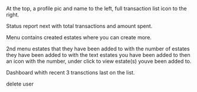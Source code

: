 <!-- HomeScreen-> Listed estates that the user has been added to. -->
<!-- tailwind -->
At the top, a profile pic and name to the left, full transaction list icon to the right.

Status report next with total transactions and amount spent.

Menu contains created estates where you can create more.

2nd menu estates that they have been added to with the number of estates they have been added to with the text estates you have been added to then an icon with the number, under click to view estate(s) youve been added to.

Dashboard whith recent 3 transctions last on the list.

<!-- assing -->
delete user